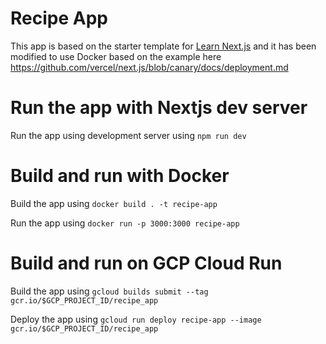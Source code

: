 # Recipe App

This app is based on the starter template for [Learn Next.js](https://nextjs.org/learn) and it has been modified to use Docker based on the example here https://github.com/vercel/next.js/blob/canary/docs/deployment.md 

# Run the app with Nextjs dev server

Run the app using development server using `npm run dev`

# Build and run with Docker

Build the app using `docker build . -t recipe-app`

Run the app using `docker run -p 3000:3000 recipe-app`

# Build and run on GCP Cloud Run

Build the app using `gcloud builds submit --tag gcr.io/$GCP_PROJECT_ID/recipe_app`

Deploy the app using `gcloud run deploy recipe-app --image gcr.io/$GCP_PROJECT_ID/recipe_app`